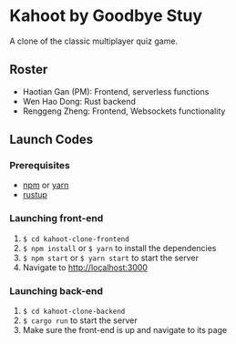 # Kahoot by Goodbye Stuy

A clone of the classic multiplayer quiz game.

## Roster
- Haotian Gan (PM): Frontend, serverless functions
- Wen Hao Dong: Rust backend
- Renggeng Zheng: Frontend, Websockets functionality

## Launch Codes
### Prerequisites
- [npm](https://www.npmjs.com/) or [yarn](https://yarnpkg.com/)
- [rustup](https://www.rust-lang.org/tools/install)

### Launching front-end
1. `$ cd kahoot-clone-frontend`
2. `$ npm install` or `$ yarn` to install the dependencies
3. `$ npm start` or `$ yarn start` to start the server
4. Navigate to [http://localhost:3000](http://localhost:3000)

### Launching back-end
1. `$ cd kahoot-clone-backend`
2. `$ cargo run` to start the server
3. Make sure the front-end is up and navigate to its page
